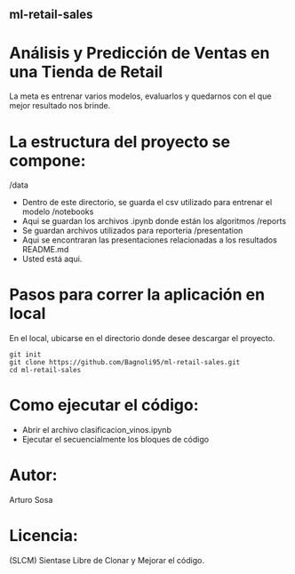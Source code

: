 ## ml-retail-sales
# Análisis y Predicción de Ventas en una Tienda de Retail
La meta es entrenar varios modelos, evaluarlos y quedarnos con el que mejor resultado nos brinde.

# La estructura del proyecto se compone:
/data
- Dentro de este directorio, se guarda el csv utilizado para entrenar el modelo
/notebooks
- Aqui se guardan los archivos .ipynb donde están los algoritmos
/reports
- Se guardan archivos utilizados para reporteria
/presentation
- Aqui se encontraran las presentaciones relacionadas a los resultados
README.md
- Usted está aqui.

# Pasos para correr la aplicación en local
En el local, ubicarse en el directorio donde desee descargar el proyecto.
```
git init
git clone https://github.com/Bagnoli95/ml-retail-sales.git
cd ml-retail-sales
```

# Como ejecutar el código:
- Abrir el archivo clasificacion_vinos.ipynb
- Ejecutar el secuencialmente los bloques de código


# Autor:
Arturo Sosa

# Licencia:
(SLCM) Sientase Libre de Clonar y Mejorar el código.
